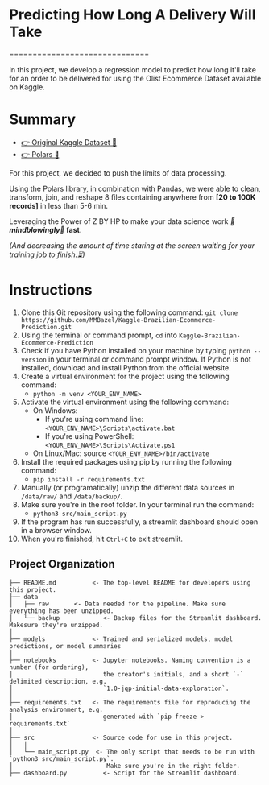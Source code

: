 # Predicting How Long A Delivery Will Take
==============================

In this project, we develop a regression model to predict how long it'll take for an order to be delivered for using the Olist Ecommerce Dataset available on Kaggle. 

# Summary
* [👉 Original Kaggle Dataset 🔗](https://www.kaggle.com/datasets/olistbr/brazilian-ecommerce/)
* [👉 Polars 🔗](https://www.pola.rs/)

For this project, we decided to push the limits of data processing.

Using the Polars library, in combination with Pandas, we were able to clean, transform, join, and reshape 8 files containing anywhere from **[20 to 100K records]**  in less than 5-6 min. 

Leveraging the Power of Z BY HP to make your data science work **_🤯mindblowingly🤯_ fast**.

_(And decreasing the amount of time staring at the screen waiting for your training job to finish.⏳)_

# Instructions
1. Clone this Git repository using the following command: `git clone https://github.com/MMBazel/Kaggle-Brazilian-Ecommerce-Prediction.git`
1. Using the terminal or command prompt, `cd` into `Kaggle-Brazilian-Ecommerce-Prediction`
1. Check if you have Python installed on your machine by typing `python --version` in your terminal or command prompt window. If Python is not installed, download and install Python from the official website.
1. Create a virtual environment for the project using the following command:
    * `python -m venv <YOUR_ENV_NAME>`
1. Activate the virtual environment using the following command:
    * On Windows: 
        * If you're using command line: `<YOUR_ENV_NAME>\Scripts\activate.bat`
        * If you're using PowerShell: `<YOUR_ENV_NAME>\Scripts\Activate.ps1`
    * On Linux/Mac: source `<YOUR_ENV_NAME>/bin/activate`
1. Install the required packages using pip by running the following command:
    * `pip install -r requirements.txt`
1. Manually (or programatically) unzip the different data sources in `/data/raw/` and `/data/backup/`.
1. Make sure you're in the root folder. In your terminal run the command:
    * `python3 src/main_script.py`
1. If the program has run successfully, a streamlit dashboard should open in a browser window.
1. When you're finished, hit `Ctrl+C` to exit streamlit. 
    
    

Project Organization
------------

    ├── README.md          <- The top-level README for developers using this project.
    ├── data
    │   ├── raw       <- Data needed for the pipeline. Make sure everything has been unzipped. 
    │   └── backup            <- Backup files for the Streamlit dashboard. Makesure they're unzipped. 
    │
    ├── models             <- Trained and serialized models, model predictions, or model summaries
    │
    ├── notebooks          <- Jupyter notebooks. Naming convention is a number (for ordering),
    │                         the creator's initials, and a short `-` delimited description, e.g.
    │                         `1.0-jqp-initial-data-exploration`.
    │
    ├── requirements.txt   <- The requirements file for reproducing the analysis environment, e.g.
    │                         generated with `pip freeze > requirements.txt`
    │
    ├── src                <- Source code for use in this project.
    │   │
    │   └── main_script.py  <- The only script that needs to be run with `python3 src/main_script.py`.
    │                          Make sure you're in the right folder. 
    ├── dashboard.py          <- Script for the Streamlit dashboard.
